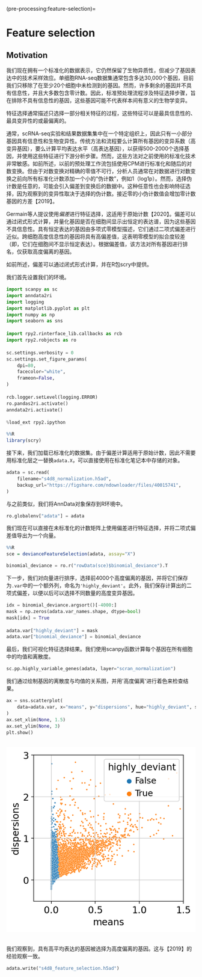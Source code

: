 (pre-processing:feature-selection)=
# Feature selection

## Motivation

我们现在拥有一个标准化的数据表示，它仍然保留了生物异质性，但减少了基因表达中的技术采样效应。单细胞RNA-seq数据集通常包含多达30,000个基因，目前我们只移除了在至少20个细胞中未检测到的基因。然而，许多剩余的基因并不具有信息性，并且大多数包含零计数。因此，标准预处理流程涉及特征选择步骤，旨在排除不具有信息性的基因，这些基因可能不代表样本间有意义的生物学变异。



特征选择通常描述只选择一部分相关特征的过程，这些特征可以是最具信息性的、最具变异性的或最偏离的。

通常，scRNA-seq实验和结果数据集集中在一个特定组织上，因此只有一小部分基因具有信息性和生物变异性。传统方法和流程要么计算所有基因的变异系数（高变异基因），要么计算平均表达水平（高表达基因），以获得500-2000个选择基因，并使用这些特征进行下游分析步骤。然而，这些方法对之前使用的标准化技术非常敏感。如前所述，以前的预处理工作流包括使用CPM进行标准化和随后的对数变换。但由于对数变换对精确的零值不可行，分析人员通常在对数据进行对数变换之前向所有标准化计数添加一个小的“伪计数”，例如1（log1p）。然而，选择伪计数是任意的，可能会引入偏差到变换后的数据中。这种任意性也会影响特征选择，因为观察到的变异性取决于选择的伪计数。接近零的小伪计数值会增加零计数基因的方差【2019】。

Germain等人提议使用*偏差*进行特征选择，这适用于原始计数【2020】。偏差可以通过闭式形式计算，并量化基因是否在细胞间显示出恒定的表达谱，因为这些基因不具信息性。具有恒定表达的基因由多项式零模型描述，它们通过二项式偏差进行近似。跨细胞高度信息性的基因将具有高偏差值，这表明零模型的拟合度较差（即，它们在细胞间不显示恒定表达）。根据偏差值，该方法对所有基因进行排名，仅获取高度偏离的基因。

如前所述，偏差可以通过闭式形式计算，并在R包scry中提供。

我们首先设置我们的环境。


```python
import scanpy as sc
import anndata2ri
import logging
import matplotlib.pyplot as plt
import numpy as np
import seaborn as sns

import rpy2.rinterface_lib.callbacks as rcb
import rpy2.robjects as ro

sc.settings.verbosity = 0
sc.settings.set_figure_params(
    dpi=80,
    facecolor="white",
    frameon=False,
)

rcb.logger.setLevel(logging.ERROR)
ro.pandas2ri.activate()
anndata2ri.activate()

%load_ext rpy2.ipython
```


```r
%%R
library(scry)
```

接下来，我们加载已标准化的数据集。由于偏差计算适用于原始计数，因此不需要用标准化层之一替换`adata.X`，可以直接使用在标准化笔记本中存储的对象。


```python
adata = sc.read(
    filename="s4d8_normalization.h5ad",
    backup_url="https://figshare.com/ndownloader/files/40015741",
)
```

与之前类似，我们将AnnData对象保存到R环境中。


```python
ro.globalenv["adata"] = adata
```

我们现在可以直接在未标准化的计数矩阵上使用偏差进行特征选择，并将二项式偏差值导出为一个向量。


```r
%%R
sce = devianceFeatureSelection(adata, assay="X")
```


```python
binomial_deviance = ro.r("rowData(sce)$binomial_deviance").T
```

下一步，我们对向量进行排序，选择前4000个高度偏离的基因，并将它们保存为`.var`中的一个额外列，命名为`'highly_deviant'`。此外，我们保存计算出的二项式偏差，以便以后可以选择不同数量的高度变异基因。


```python
idx = binomial_deviance.argsort()[-4000:]
mask = np.zeros(adata.var_names.shape, dtype=bool)
mask[idx] = True

adata.var["highly_deviant"] = mask
adata.var["binomial_deviance"] = binomial_deviance
```

最后，我们可视化特征选择结果。我们使用scanpy函数计算每个基因在所有细胞中的均值和离散度。


```python
sc.pp.highly_variable_genes(adata, layer="scran_normalization")
```

我们通过绘制基因的离散度与均值的关系图，并用'高度偏离'进行着色来检查结果。


```python
ax = sns.scatterplot(
    data=adata.var, x="means", y="dispersions", hue="highly_deviant", s=5
)
ax.set_xlim(None, 1.5)
ax.set_ylim(None, 3)
plt.show()
```


​    
![png](https://raw.githubusercontent.com/aletolia/Pictures/main/202406041703950.png)
​    


我们观察到，具有高平均表达的基因被选择为高度偏离的基因。这与【2019】的经验观察一致。


```python
adata.write("s4d8_feature_selection.h5ad")
```
